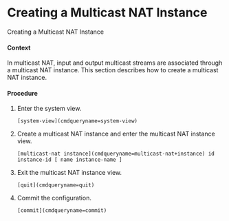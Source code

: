 Creating a Multicast NAT Instance
=================================

Creating a Multicast NAT Instance

#### Context

In multicast NAT, input and output multicast streams are associated through a multicast NAT instance. This section describes how to create a multicast NAT instance.


#### Procedure

1. Enter the system view.
   
   
   ```
   [system-view](cmdqueryname=system-view)
   ```
2. Create a multicast NAT instance and enter the multicast NAT instance view.
   
   
   ```
   [multicast-nat instance](cmdqueryname=multicast-nat+instance) id instance-id [ name instance-name ]
   ```
3. Exit the multicast NAT instance view.
   
   
   ```
   [quit](cmdqueryname=quit)
   ```
4. Commit the configuration.
   
   
   ```
   [commit](cmdqueryname=commit)
   ```